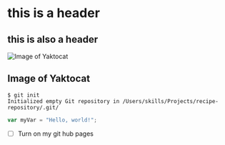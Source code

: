 # this is a header
## this is also a header
![Image of Yaktocat](https://octodex.github.com/images/yaktocat.png)
<h2>Image of Yaktocat</h2>

```
$ git init
Initialized empty Git repository in /Users/skills/Projects/recipe-repository/.git/
```
``` javascript
var myVar = "Hello, world!";
```

- [ ] Turn on my git hub pages







